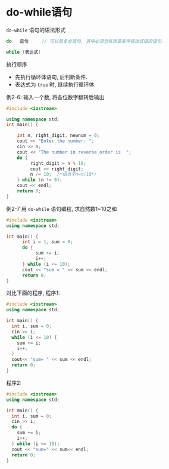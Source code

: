# do-while语句

`do-while` 语句的语法形式

```cpp
do   语句     // 可以是复合语句, 其中必须含有改变条件表达式值的语句.

while (表达式)
```

执行顺序

+ 先执行循环体语句, 后判断条件.
+ 表达式为 `true` 时, 继续执行循环体.

例2-6: 输入一个数, 将各位数字翻转后输出

```cpp
#include <iostream>

using namespace std;
int main() {

    int n, right_digit, newnum = 0;
    cout << "Enter the number: ";
    cin >> n;
    cout << "The number in reverse order is  ";
    do {
         right_digit = n % 10;
         cout << right_digit;
         n /= 10;  /*相当于n=n/10*/
    } while (n != 0);
    cout << endl;
    return 0;
}
```

例2-7 用 `do-while` 语句编程, 求自然数1~10之和

```cpp
#include <iostream>
using namespace std;

int main() {
      int i = 1, sum = 0;
      do {
           sum += i;
           i++;
      } while (i <= 10);
      cout << "sum = " << sum << endl;
      return 0;
}
```

对比下面的程序, 程序1:

```cpp
#include <iostream>
using namespace std;

int main() {
  int i, sum = 0;
  cin >> i;
  while (i <= 10) {
    sum += i;
    i++;
  }
  cout<< "sum= " << sum << endl;
  return 0;
}
```

程序2:

```cpp
#include <iostream>
using namespace std;

int main() {
  int i, sum = 0;
  cin >> i;
  do {
    sum += i;
    i++;
  } while (i <= 10);
  cout << "sum=" << sum<< endl;
  return 0;
}
```
